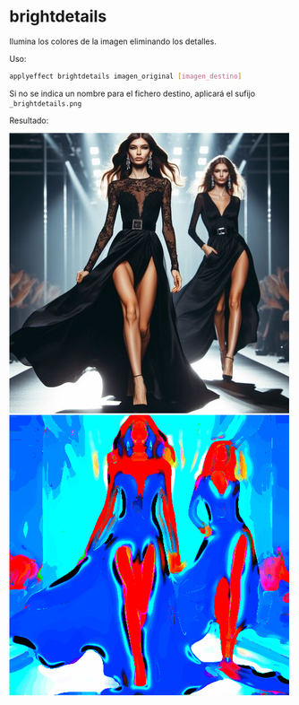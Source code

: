 # brightdetails

Ilumina los colores de la imagen eliminando los detalles.

Uso:

``` sh
applyeffect brightdetails imagen_original [imagen_destino]
```

Si no se indica un nombre para el fichero destino, aplicará el sufijo `_brightdetails.png`

Resultado:

![imagen original](../../images/image.jpg)
![breeze](../../images/image_brightdetails.png)
